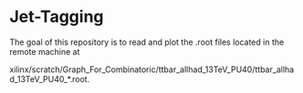 # Jet-Tagging
The goal of this repository is to read and plot the .root files located in the remote machine at  

xilinx/scratch/Graph_For_Combinatoric/ttbar_allhad_13TeV_PU40/ttbar_allhad_13TeV_PU40_*.root.
